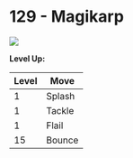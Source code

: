 # 129 - Magikarp
![][129]

**Level Up:**

Level | Move
---   | ---
  1   | Splash
  1   | Tackle
  1   | Flail
 15   | Bounce



[129]: /img/pokemon/129.png

